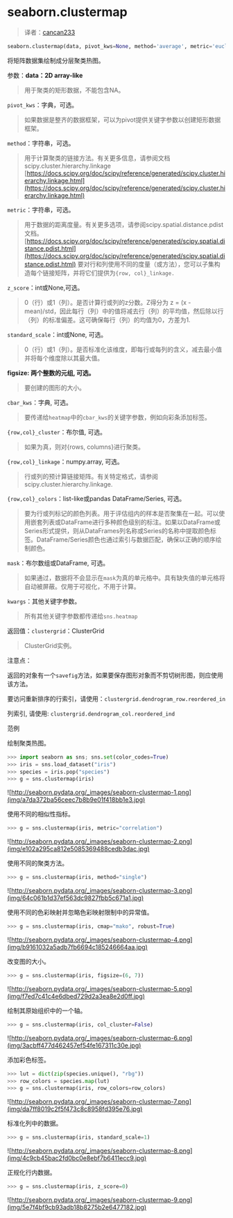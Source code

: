 # seaborn.clustermap

> 译者：[cancan233](https://github.com/cancan233)

```py
seaborn.clustermap(data, pivot_kws=None, method='average', metric='euclidean', z_score=None, standard_scale=None, figsize=None, cbar_kws=None, row_cluster=True, col_cluster=True, row_linkage=None, col_linkage=None, row_colors=None, col_colors=None, mask=None, **kwargs)
```

将矩阵数据集绘制成分层聚类热图。

参数：**data：2D array-like**

> 用于聚类的矩形数据，不能包含NA。

`pivot_kws`：字典，可选。

> 如果数据是整齐的数据框架，可以为pivot提供关键字参数以创建矩形数据框架。

`method`：字符串，可选。

> 用于计算聚类的链接方法。有关更多信息，请参阅文档scipy.cluster.hierarchy.linkage [https://docs.scipy.org/doc/scipy/reference/generated/scipy.cluster.hierarchy.linkage.html](https://docs.scipy.org/doc/scipy/reference/generated/scipy.cluster.hierarchy.linkage.html)

`metric`：字符串，可选。

> 用于数据的距离度量。有关更多选项，请参阅scipy.spatial.distance.pdist文档。 [https://docs.scipy.org/doc/scipy/reference/generated/scipy.spatial.distance.pdist.html](https://docs.scipy.org/doc/scipy/reference/generated/scipy.spatial.distance.pdist.html) 要对行和列使用不同的度量（或方法），您可以子集构造每个链接矩阵，并将它们提供为`{row, col}_linkage.`

`z_score`：int或None,可选。

> 0（行）或1（列）。是否计算行或列的z分数。Z得分为 z = (x - mean)/std，因此每行（列）中的值将减去行（列）的平均值，然后除以行（列）的标准偏差。这可确保每行（列）的均值为0，方差为1.

`standard_scale`：int或None, 可选。

> 0（行）或1（列）。是否标准化该维度，即每行或每列的含义，减去最小值并将每个维度除以其最大值。

**figsize: 两个整数的元组, 可选。**

> 要创建的图形的大小。

`cbar_kws`：字典, 可选。

> 要传递给`heatmap`中的`cbar_kws`的关键字参数，例如向彩条添加标签。

`{row,col}_cluster`：布尔值, 可选。

> 如果为真，则对{rows, columns}进行聚类。

`{row,col}_linkage`：numpy.array, 可选。

> 行或列的预计算链接矩阵。有关特定格式，请参阅scipy.cluster.hierarchy.linkage.

`{row,col}_colors`：list-like或pandas DataFrame/Series, 可选。

> 要为行或列标记的颜色列表。用于评估组内的样本是否聚集在一起。可以使用嵌套列表或DataFrame进行多种颜色级别的标注。如果以DataFrame或Series形式提供，则从DataFrames列名称或Series的名称中提取颜色标签。DataFrame/Series颜色也通过索引与数据匹配，确保以正确的顺序绘制颜色。

`mask`：布尔数组或DataFrame, 可选。

> 如果通过，数据将不会显示在`mask`为真的单元格中。具有缺失值的单元格将自动被屏蔽。仅用于可视化，不用于计算。

`kwargs`：其他关键字参数。

> 所有其他关键字参数都传递给`sns.heatmap`


返回值：`clustergrid`：ClusterGrid

> ClusterGrid实例。



注意点：

返回的对象有一个`savefig`方法，如果要保存图形对象而不剪切树形图，则应使用该方法。

要访问重新排序的行索引，请使用：`clustergrid.dendrogram_row.reordered_in`

列索引, 请使用: `clustergrid.dendrogram_col.reordered_ind`

范例

绘制聚类热图。

```py
>>> import seaborn as sns; sns.set(color_codes=True)
>>> iris = sns.load_dataset("iris")
>>> species = iris.pop("species")
>>> g = sns.clustermap(iris)

```

![http://seaborn.pydata.org/_images/seaborn-clustermap-1.png](img/a7da372ba56ceec7b8b9e01f418bb1e3.jpg)

使用不同的相似性指标。

```py
>>> g = sns.clustermap(iris, metric="correlation")

```

![http://seaborn.pydata.org/_images/seaborn-clustermap-2.png](img/e102a295ca812e5085369488cedb3dac.jpg)

使用不同的聚类方法。

```py
>>> g = sns.clustermap(iris, method="single")

```

![http://seaborn.pydata.org/_images/seaborn-clustermap-3.png](img/64c061b1d37ef563dc9827fbb5c671a1.jpg)

使用不同的色彩映射并忽略色彩映射限制中的异常值。

```py
>>> g = sns.clustermap(iris, cmap="mako", robust=True)

```

![http://seaborn.pydata.org/_images/seaborn-clustermap-4.png](img/b9161032a5adb7fb6694c185246664aa.jpg)

改变图的大小。

```py
>>> g = sns.clustermap(iris, figsize=(6, 7))

```

![http://seaborn.pydata.org/_images/seaborn-clustermap-5.png](img/f7ed7c41c4e6dbed729d2a3ea8e2d0ff.jpg)

绘制其原始组织中的一个轴。

```py
>>> g = sns.clustermap(iris, col_cluster=False)

```

![http://seaborn.pydata.org/_images/seaborn-clustermap-6.png](img/3acbff477d462457ef54fe167311c30e.jpg)

添加彩色标签。

```py
>>> lut = dict(zip(species.unique(), "rbg"))
>>> row_colors = species.map(lut)
>>> g = sns.clustermap(iris, row_colors=row_colors)

```

![http://seaborn.pydata.org/_images/seaborn-clustermap-7.png](img/da7ff8019c2f5f473c8c8958fd395e76.jpg)

标准化列中的数据。

```py
>>> g = sns.clustermap(iris, standard_scale=1)

```

![http://seaborn.pydata.org/_images/seaborn-clustermap-8.png](img/4c9cb45bac2fd0bc0e8ebf7b6411ecc9.jpg)

正规化行内数据。

```py
>>> g = sns.clustermap(iris, z_score=0)

```

![http://seaborn.pydata.org/_images/seaborn-clustermap-9.png](img/5e7f4bf9cb93adb18b8275b2e6477182.jpg)
